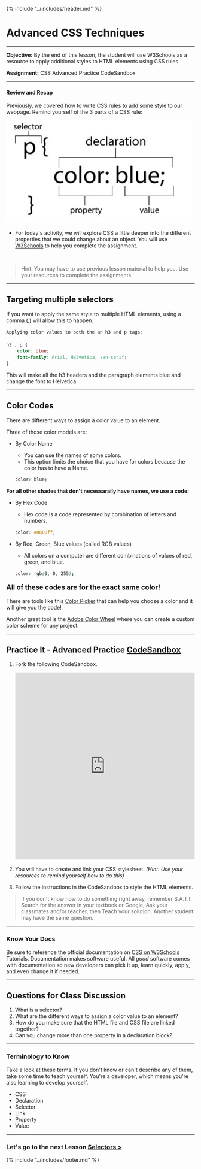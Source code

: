 {% include "../includes/header.md" %}

# Advanced CSS Techniques

*****

**Objective:** By the end of this lesson, the student will use W3Schools as a resource to apply additional styles to HTML elements using CSS rules.

**Assignment:** CSS Advanced Practice CodeSandbox

*****

#### Review and Recap

Previously, we covered how to write CSS rules to add some style to our webpage.
Remind yourself of the 3 parts of a CSS rule:

 <img style="margin:auto; width:500px" src="../images/css-rule-anatomy.jpg">


* For today's activity, we will explore CSS a little deeper into the different properties that we could change about an object.  You will use [W3Schools](https://www.w3schools.com/css/default.asp) to help you complete the assignment.

<br>

 > Hint: You may have to use previous lesson material to help you.  Use your resources to complete the assignments.

*****

## Targeting multiple selectors

If you want to apply the same style to multiple HTML elements, using a comma (,) will allow this to happen.

```css
Applying color values to both the an h3 and p tags:

h3 , p {
    color: blue;
    font-family: Arial, Helvetica, san-serif;
}

```

This will make all the h3 headers and the paragraph elements blue and change the font to Helvetica.  

*****

## Color Codes

There are different ways to assign a color value to an element.  

Three of those color models are:

* By Color Name
    * You can use the names of some colors.
    * This option limits the choice that you have for colors because the color has to have a Name.

    ```css 
    color: blue; 
    ```
**For all other shades that don't necessaraily have names, we use a code:**
* By Hex Code
    * Hex code is a code represented by combination of letters and numbers.

    ```css 
    color: #0000ff; 
    ```

* By Red, Green, Blue values (called RGB values)
    * All colors on a computer are different combinations of values of red, green, and blue.

    ```css 
    color: rgb(0, 0, 255); 
    ```

**<p style="font-size:18px;">All of these codes are for the exact same color!</p>**

There are tools like this [Color Picker](https://www.google.com/search?q=color+picker) that can help you choose a color and it will give you the code!

Another great tool is the [Adobe Color Wheel](https://color.adobe.com/create/color-wheel) where you can create a custom color scheme for any project.  

*****

## Practice It - Advanced Practice [CodeSandbox](https://codesandbox.io/s/css-advanced-practice-inw3y?fontsize=14&hidenavigation=1&theme=dark)

1. Fork the following CodeSandbox.
    <iframe
     src="https://codesandbox.io/embed/css-advanced-practice-inw3y?fontsize=14&hidenavigation=1&theme=dark"
     style="width:100%; height:500px; border:0; border-radius: 4px; overflow:hidden;"
     title="CSS Advanced Practice"
     allow="accelerometer; ambient-light-sensor; camera; encrypted-media; geolocation; gyroscope; hid; microphone; midi; payment; usb; vr; xr-spatial-tracking"
     sandbox="allow-autoplay allow-forms allow-modals allow-popups allow-presentation allow-same-origin allow-scripts"
   ></iframe>

   <br>

1. You will have to create and link your CSS stylesheet. *(Hint: Use your resources to remind yourself how to do this)*

1. Follow the instructions in the CodeSandbox to style the HTML elements.

> If you don't know how to do something right away, remember S.A.T.!!  Search for the answer in your textbook or Google, Ask your classmates and/or teacher, then Teach your solution. Another student may have the same question.

*****

### Know Your Docs

Be sure to reference the official documentation on [CSS on W3Schools](https://www.w3schools.com/css/default.asp) Tutorials. Documentation makes software useful. All *good* software comes with documentation so new developers can pick it up, learn quickly, apply, and even change it if needed.

******

## Questions for Class Discussion

1. What is a selector?
1. What are the different ways to assign a color value to an element?  
1. How do you make sure that the HTML file and CSS file are linked together?
1. Can you change more than one property in a declaration block?

*****

### Terminology to Know

Take a look at these terms. If you don't know or can't describe any of them, take some time to teach yourself. You're a developer, which means you're also learning to develop yourself.

* CSS
* Declaration
* Selector
* Link
* Property
* Value

*****
<!--TODO Include the Cascade-->

### Let's go to the next Lesson [Selectors >](Selectors.md)

{% include "../includes/footer.md" %}
